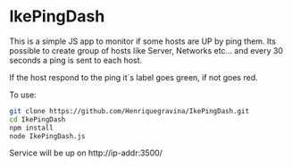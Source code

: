 # IkePingDash

This is a simple JS app to monitor if some hosts are UP by ping them.
Its possible to create group of hosts like Server, Networks etc... and
every 30 seconds a ping is sent to each host.

If the host respond to the ping it´s label goes green, if not goes red.

To use:

 ```sh  
git clone https://github.com/Henriquegravina/IkePingDash.git
cd IkePingDash
npm install
node IkePingDash.js
```


Service will be up on http://ip-addr:3500/